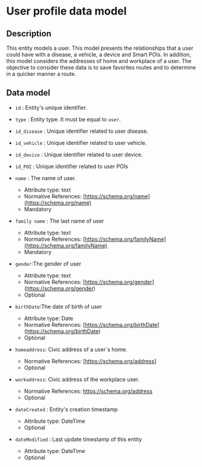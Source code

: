 # User profile data model

## Description
This entity models a user. This model presents the relationships that a user could have with a disease, a vehicle, a device and  Smart POIs. 
In addition, this model considers the addresses of home and workplace of a user. The objective to consider these data is to save favorites routes and to determine in a quicker manner a route.

## Data model

+ `id` : Entity's unique identifier. 

+ `type` : Entity type. It must be equal to `user`.

+ `id_disease` : Unique identifier related to user disease. 

+ `id_vehicle` : Unique identifier related to user vehicle.

+ `id_device` : Unique identifier related to user device.

+ `id_POI` : Unique identifier related to user POIs

+ `name` : The name of user. 
	+ Attribute type: text
    + Normative References: [https://schema.org/name](https://schema.org/name)
    + Mandatory
	
+ `family name` : The last name of user
	+ Attribute type: text
    + Normative References: [https://schema.org/familyName](https://schema.org/familyName)
    + Mandatory

+ `gender`:The gender of user
	+ Attribute type: text
	+ Normative References: [https://schema.org/gender] (https://schema.org/gender)
	+ Optional

+ `birthDate`:The date of birth of user
	+ Attribute type: Date
	+ Normative References: [https://schema.org/birthDate] (https://schema.org/birthDate)
	+ Optional	

+ `homeaddress`: Civic address of a user´s home. 
	+ Normative References: [https://schema.org/address]
	+ Optional

+ `workaddress`: Civic address of the workplace user. 
	+ Normative References: https://schema.org/address
	+ Optional

+ `dateCreated` : Entity's creation timestamp
	 + Attribute type: DateTime
	 + Optional

+ `dateModified` : Last update timestamp of this entity
	+ Attribute type: DateTime
	+ Optional
	